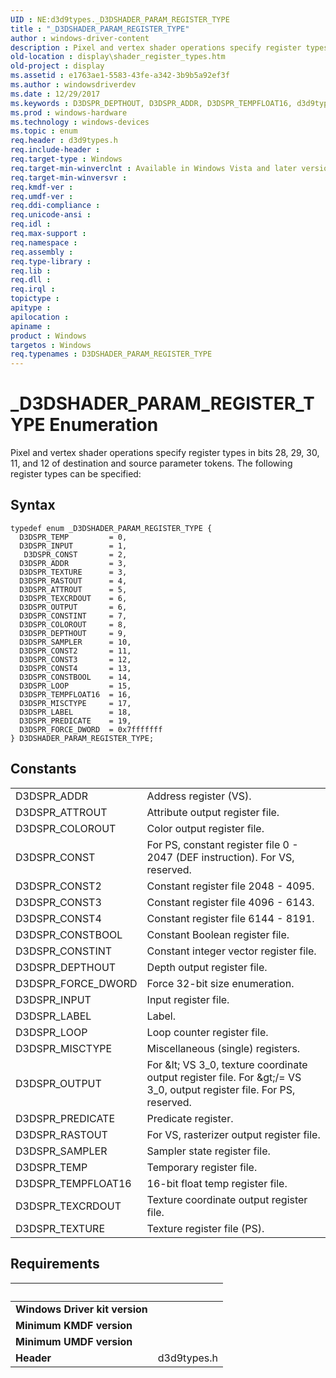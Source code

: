 ```yaml
---
UID : NE:d3d9types._D3DSHADER_PARAM_REGISTER_TYPE
title : "_D3DSHADER_PARAM_REGISTER_TYPE"
author : windows-driver-content
description : Pixel and vertex shader operations specify register types in bits 28, 29, 30, 11, and 12 of destination and source parameter tokens.
old-location : display\shader_register_types.htm
old-project : display
ms.assetid : e1763ae1-5583-43fe-a342-3b9b5a92ef3f
ms.author : windowsdriverdev
ms.date : 12/29/2017
ms.keywords : D3DSPR_DEPTHOUT, D3DSPR_ADDR, D3DSPR_TEMPFLOAT16, d3d9types/D3DSHADER_PARAM_REGISTER_TYPE, d3d9types/D3DSPR_OUTPUT, d3d9types/D3DSPR_CONSTINT, d3d9types/D3DSPR_CONST4, d3d9types/D3DSPR_PREDICATE, D3DSPR_TEMP, D3DSPR_CONST, D3DSPR_CONST3, d3d9types/D3DSPR_LOOP, d3d9types/D3DSPR_LABEL, d3d9types/ D3DSPR_CONST, d3d9types/D3DSPR_TEXTURE, D3DSPR_TEXTURE, D3DSPR_SAMPLER, d3d9types/D3DSPR_INPUT, D3DSPR_PREDICATE, d3d9types/D3DSPR_ADDR, d3d9types/D3DSPR_CONST2, d3d9types/D3DSPR_ATTROUT, D3DSPR_FORCE_DWORD, D3DSPR_ATTROUT, d3d9types/D3DSPR_TEMP, d3d9types/D3DSPR_SAMPLER, D3DSPR_RASTOUT, D3DSPR_TEXCRDOUT, D3DSHADER_PARAM_REGISTER_TYPE, _D3DSHADER_PARAM_REGISTER_TYPE, D3DSPR_CONST4, D3DSPR_LABEL, D3DSPR_OUTPUT, D3DSPR_INPUT, display.shader_register_types, D3DSHADER_PARAM_REGISTER_TYPE enumeration [Display Devices], D3DSPR_MISCTYPE, UserModeDisplayDriver_Shader_1968e381-80d3-44f2-a02d-7625ba93f95a.xml, d3d9types/D3DSPR_CONSTBOOL, d3d9types/D3DSPR_COLOROUT, D3DSPR_LOOP, d3d9types/D3DSPR_MISCTYPE, d3d9types/D3DSPR_DEPTHOUT, d3d9types/D3DSPR_FORCE_DWORD, d3d9types/D3DSPR_TEXCRDOUT, d3d9types/D3DSPR_TEMPFLOAT16, d3d9types/D3DSPR_RASTOUT, d3d9types/D3DSPR_CONST3, D3DSPR_CONSTBOOL, D3DSPR_COLOROUT, D3DSPR_CONST2, D3DSPR_CONSTINT
ms.prod : windows-hardware
ms.technology : windows-devices
ms.topic : enum
req.header : d3d9types.h
req.include-header : 
req.target-type : Windows
req.target-min-winverclnt : Available in Windows Vista and later versions of the Windows operating systems.
req.target-min-winversvr : 
req.kmdf-ver : 
req.umdf-ver : 
req.ddi-compliance : 
req.unicode-ansi : 
req.idl : 
req.max-support : 
req.namespace : 
req.assembly : 
req.type-library : 
req.lib : 
req.dll : 
req.irql : 
topictype : 
apitype : 
apilocation : 
apiname : 
product : Windows
targetos : Windows
req.typenames : D3DSHADER_PARAM_REGISTER_TYPE
---
```


# _D3DSHADER_PARAM_REGISTER_TYPE Enumeration
Pixel and vertex shader operations specify register types in bits 28, 29, 30, 11, and 12 of destination and source parameter tokens. The following register types can be specified:

## Syntax
````
typedef enum _D3DSHADER_PARAM_REGISTER_TYPE { 
  D3DSPR_TEMP         = 0,
  D3DSPR_INPUT        = 1,
   D3DSPR_CONST       = 2,
  D3DSPR_ADDR         = 3,
  D3DSPR_TEXTURE      = 3,
  D3DSPR_RASTOUT      = 4,
  D3DSPR_ATTROUT      = 5,
  D3DSPR_TEXCRDOUT    = 6,
  D3DSPR_OUTPUT       = 6,
  D3DSPR_CONSTINT     = 7,
  D3DSPR_COLOROUT     = 8,
  D3DSPR_DEPTHOUT     = 9,
  D3DSPR_SAMPLER      = 10,
  D3DSPR_CONST2       = 11,
  D3DSPR_CONST3       = 12,
  D3DSPR_CONST4       = 13,
  D3DSPR_CONSTBOOL    = 14,
  D3DSPR_LOOP         = 15,
  D3DSPR_TEMPFLOAT16  = 16,
  D3DSPR_MISCTYPE     = 17,
  D3DSPR_LABEL        = 18,
  D3DSPR_PREDICATE    = 19,
  D3DSPR_FORCE_DWORD  = 0x7fffffff
} D3DSHADER_PARAM_REGISTER_TYPE;
````

## Constants

<table>

<tr>
<td>D3DSPR_ADDR</td>
<td>Address register (VS).</td>
</tr>

<tr>
<td>D3DSPR_ATTROUT</td>
<td>Attribute output register file.</td>
</tr>

<tr>
<td>D3DSPR_COLOROUT</td>
<td>Color output register file.</td>
</tr>

<tr>
<td>D3DSPR_CONST</td>
<td>For PS, constant register file  0 - 2047 (DEF instruction). For VS, reserved.</td>
</tr>

<tr>
<td>D3DSPR_CONST2</td>
<td>Constant register file  2048 - 4095.</td>
</tr>

<tr>
<td>D3DSPR_CONST3</td>
<td>Constant register file  4096 - 6143.</td>
</tr>

<tr>
<td>D3DSPR_CONST4</td>
<td>Constant register file  6144 - 8191.</td>
</tr>

<tr>
<td>D3DSPR_CONSTBOOL</td>
<td>Constant Boolean register file.</td>
</tr>

<tr>
<td>D3DSPR_CONSTINT</td>
<td>Constant integer vector register file.</td>
</tr>

<tr>
<td>D3DSPR_DEPTHOUT</td>
<td>Depth output register file.</td>
</tr>

<tr>
<td>D3DSPR_FORCE_DWORD</td>
<td>Force 32-bit size enumeration.</td>
</tr>

<tr>
<td>D3DSPR_INPUT</td>
<td>Input register file.</td>
</tr>

<tr>
<td>D3DSPR_LABEL</td>
<td>Label.</td>
</tr>

<tr>
<td>D3DSPR_LOOP</td>
<td>Loop counter register file.</td>
</tr>

<tr>
<td>D3DSPR_MISCTYPE</td>
<td>Miscellaneous (single) registers.</td>
</tr>

<tr>
<td>D3DSPR_OUTPUT</td>
<td>For &amp;lt; VS 3_0, texture coordinate output register file. For &amp;gt;/= VS 3_0, output register file. For PS, reserved.</td>
</tr>

<tr>
<td>D3DSPR_PREDICATE</td>
<td>Predicate register.</td>
</tr>

<tr>
<td>D3DSPR_RASTOUT</td>
<td>For VS, rasterizer output register file.</td>
</tr>

<tr>
<td>D3DSPR_SAMPLER</td>
<td>Sampler state register file.</td>
</tr>

<tr>
<td>D3DSPR_TEMP</td>
<td>Temporary register file.</td>
</tr>

<tr>
<td>D3DSPR_TEMPFLOAT16</td>
<td>16-bit float temp register file.</td>
</tr>

<tr>
<td>D3DSPR_TEXCRDOUT</td>
<td>Texture coordinate output register file.</td>
</tr>

<tr>
<td>D3DSPR_TEXTURE</td>
<td>Texture register file (PS).</td>
</tr>
</table>


## Requirements
| &nbsp; | &nbsp; |
| ---- |:---- |
| **Windows Driver kit version** |  |
| **Minimum KMDF version** |  |
| **Minimum UMDF version** |  |
| **Header** | d3d9types.h |